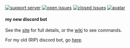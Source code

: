 [![support server](https://img.shields.io/discord/138687693193347073?label=support%20server&logo=discord&style=for-the-badge)](https://discord.gg/F23VRja)
[![open issues](https://img.shields.io/github/issues-raw/qanazoga/hallita?style=for-the-badge)](https://github.com/qanazoga/hallita/issues)
[![closed issues](https://img.shields.io/github/issues-closed-raw/qanazoga/hallita?style=for-the-badge)](https://github.com/qanazoga/hallita/issues)
[![avatar](https://repository-images.githubusercontent.com/234845733/11eb6d80-3afd-11ea-8141-2e4700dd65da)](https://www.deviantart.com/king-hime/art/NEON-LIGHTS-745230728)

#### my new discord bot
See the [site](https://qanazoga.com/hallita) for full details, or the [wiki](https://github.com/qanazoga/hallita/wiki/commands) to see commands.

For my old (RIP) discord bot, go [here](https://qanazoga.com/soturi).